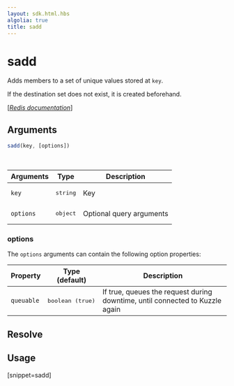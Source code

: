 ```yaml
---
layout: sdk.html.hbs
algolia: true
title: sadd
---
```


# sadd


Adds members to a set of unique values stored at `key`. 

If the destination set does not exist, it is created beforehand.

[[_Redis documentation_]](https://redis.io/commands/sadd)

## Arguments

```js
sadd(key, [options])

```

<br/>

| Arguments    | Type    | Description |
|--------------|---------|-------------|
| `key` | <pre>string</pre> | Key |
| ``options`` | <pre>object</pre> | Optional query arguments |

### options

The `options` arguments can contain the following option properties:

| Property   | Type (default)   | Description                       |
| ---------- | ------- | --------------------------------- |
| `queuable` | <pre>boolean (true)</pre> | If true, queues the request during downtime, until connected to Kuzzle again |

## Resolve

## Usage

[snippet=sadd]
